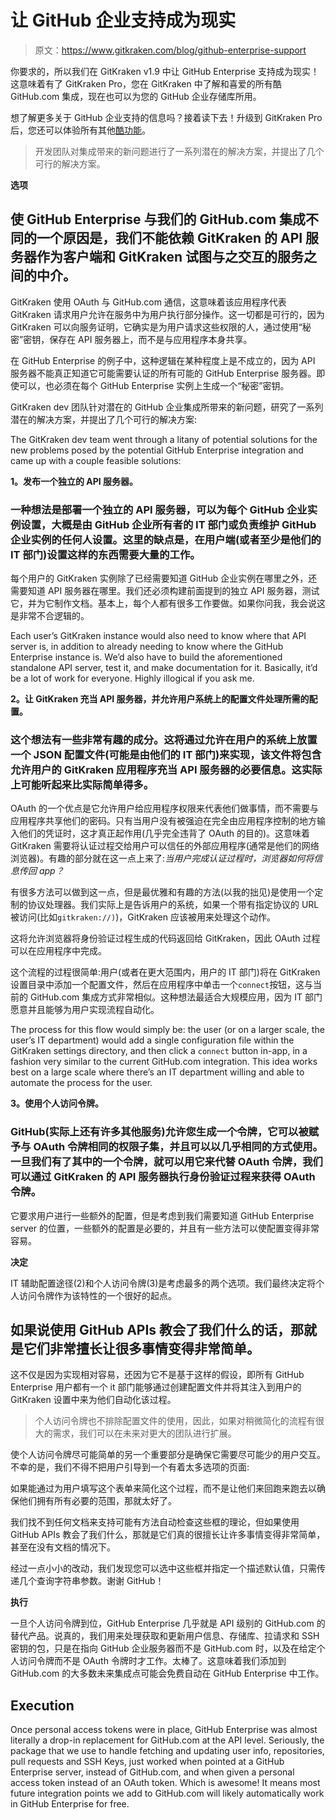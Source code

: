 # 让 GitHub 企业支持成为现实

> 原文：<https://www.gitkraken.com/blog/github-enterprise-support>

你要求的，所以我们在 GitKraken v1.9 中让 GitHub Enterprise 支持成为现实！这意味着有了 GitKraken Pro，您在 GitKraken 中了解和喜爱的所有酷 GitHub.com 集成，现在也可以为您的 GitHub 企业存储库所用。

想了解更多关于 GitHub 企业支持的信息吗？接着读下去！升级到 GitKraken Pro 后，您还可以体验所有其他[酷功能](https://www.gitkraken.com/pro)。

> 开发团队对集成带来的新问题进行了一系列潜在的解决方案，并提出了几个可行的解决方案。

**选项**

## 使 GitHub Enterprise 与我们的 GitHub.com 集成不同的一个原因是，我们不能依赖 GitKraken 的 API 服务器作为客户端和 GitKraken 试图与之交互的服务之间的中介。

GitKraken 使用 OAuth 与 GitHub.com 通信，这意味着该应用程序代表 GitKraken 请求用户允许在服务中为用户执行部分操作。这一切都是可行的，因为 GitKraken 可以向服务证明，它确实是为用户请求这些权限的人，通过使用“秘密”密钥，保存在 API 服务器上，而不是与应用程序本身共享。

在 GitHub Enterprise 的例子中，这种逻辑在某种程度上是不成立的，因为 API 服务器不能真正知道它可能需要认证的所有可能的 GitHub Enterprise 服务器。即使可以，也必须在每个 GitHub Enterprise 实例上生成一个“秘密”密钥。

GitKraken dev 团队针对潜在的 GitHub 企业集成所带来的新问题，研究了一系列潜在的解决方案，并提出了几个可行的解决方案:

The GitKraken dev team went through a litany of potential solutions for the new problems posed by the potential GitHub Enterprise integration and came up with a couple feasible solutions:

**1。发布一个独立的 API 服务器。**

### 一种想法是部署一个独立的 API 服务器，可以为每个 GitHub 企业实例设置，大概是由 GitHub 企业所有者的 IT 部门或负责维护 GitHub 企业实例的任何人设置。这里的缺点是，在用户端(或者至少是他们的 IT 部门)设置这样的东西需要大量的工作。

每个用户的 GitKraken 实例除了已经需要知道 GitHub 企业实例在哪里之外，还需要知道 API 服务器在哪里。我们还必须构建前面提到的独立 API 服务器，测试它，并为它制作文档。基本上，每个人都有很多工作要做。如果你问我，我会说这是非常不合逻辑的。

Each user’s GitKraken instance would also need to know where that API server is, in addition to already needing to know where the GitHub Enterprise instance is. We’d also have to build the aforementioned standalone API server, test it, and make documentation for it. Basically, it’d be a lot of work for everyone. Highly illogical if you ask me.

**2。让 GitKraken 充当 API 服务器，并允许用户系统上的配置文件处理所需的配置。**

### 这个想法有一些非常有趣的成分。这将通过允许在用户的系统上放置一个 JSON 配置文件(可能是由他们的 IT 部门)来实现，该文件将包含允许用户的 GitKraken 应用程序充当 API 服务器的必要信息。这实际上可能听起来比实际简单得多。

OAuth 的一个优点是它允许用户给应用程序权限来代表他们做事情，而不需要与应用程序共享他们的密码。只有当用户没有被强迫在完全由应用程序控制的地方输入他们的凭证时，这才真正起作用(几乎完全违背了 OAuth 的目的)。这意味着 GitKraken 需要将认证过程交给用户可以信任的外部应用程序(通常是他们的网络浏览器)。有趣的部分就在这一点上来了:*当用户完成认证过程时，浏览器如何将信息传回 app？*

有很多方法可以做到这一点，但是最优雅和有趣的方法(以我的拙见)是使用一个定制的协议处理器。我们实际上是告诉用户的系统，如果一个带有指定协议的 URL 被访问(比如`gitkraken://)`)，GitKraken 应该被用来处理这个动作。

这将允许浏览器将身份验证过程生成的代码返回给 GitKraken，因此 OAuth 过程可以在应用程序中完成。

这个流程的过程很简单:用户(或者在更大范围内，用户的 IT 部门)将在 GitKraken 设置目录中添加一个配置文件，然后在应用程序中单击一个`connect`按钮，这与当前的 GitHub.com 集成方式非常相似。这种想法最适合大规模应用，因为 IT 部门愿意并且能够为用户实现流程自动化。

The process for this flow would simply be: the user (or on a larger scale, the user’s IT department) would add a single configuration file within the GitKraken settings directory, and then click a `connect` button in-app, in a fashion very similar to the current GitHub.com integration. This idea works best on a large scale where there’s an IT department willing and able to automate the process for the user.

**3。使用个人访问令牌。**

### GitHub(实际上还有许多其他服务)允许您生成一个令牌，它可以被赋予与 OAuth 令牌相同的权限子集，并且可以以几乎相同的方式使用。一旦我们有了其中的一个令牌，就可以用它来代替 OAuth 令牌，我们可以通过 GitKraken 的 API 服务器执行身份验证过程来获得 OAuth 令牌。

它要求用户进行一些额外的配置，但是考虑到我们需要知道 GitHub Enterprise server 的位置，一些额外的配置是必要的，并且有一些方法可以使配置变得非常容易。

**决定**

IT 辅助配置途径(2)和个人访问令牌(3)是考虑最多的两个选项。我们最终决定将个人访问令牌作为该特性的一个很好的起点。

## 如果说使用 GitHub APIs 教会了我们什么的话，那就是它们非常擅长让很多事情变得非常简单。

这不仅是因为实现相对容易，还因为它不是基于这样的假设，即所有 GitHub Enterprise 用户都有一个 it 部门能够通过创建配置文件并将其注入到用户的 GitKraken 设置中来为他们自动化该过程。

> 个人访问令牌也不排除配置文件的使用，因此，如果对稍微简化的流程有很大的需求，我们可以在未来对更大的团队进行扩展。

使个人访问令牌尽可能简单的另一个重要部分是确保它需要尽可能少的用户交互。不幸的是，我们不得不把用户引导到一个有着太多选项的页面:

如果能通过为用户填写这个表单来简化这个过程，而不是让他们来回跑来跑去以确保他们拥有所有必要的范围，那就太好了。

我们找不到任何文档来支持可能有方法自动检查这些框的理论，但如果使用 GitHub APIs 教会了我们什么，那就是它们真的很擅长让许多事情变得非常简单，甚至在没有文档的情况下。

经过一点小小的改动，我们发现您可以选中这些框并指定一个描述默认值，只需传递几个查询字符串参数。谢谢 GitHub！

**执行**

一旦个人访问令牌到位，GitHub Enterprise 几乎就是 API 级别的 GitHub.com 的替代产品。说真的，我们用来处理获取和更新用户信息、存储库、拉请求和 SSH 密钥的包，只是在指向 GitHub 企业服务器而不是 GitHub.com 时，以及在给定个人访问令牌而不是 OAuth 令牌时才工作。太棒了。这意味着我们添加到 GitHub.com 的大多数未来集成点可能会免费自动在 GitHub Enterprise 中工作。

## **Execution**

Once personal access tokens were in place, GitHub Enterprise was almost literally a drop-in replacement for GitHub.com at the API level. Seriously, the package that we use to handle fetching and updating user info, repositories, pull requests and SSH Keys, just worked when pointed at a GitHub Enterprise server, instead of GitHub.com, and when given a personal access token instead of an OAuth token. Which is awesome! It means most future integration points we add to GitHub.com will likely automatically work in GitHub Enterprise for free.